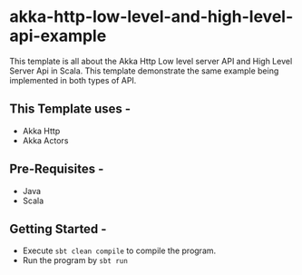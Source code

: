 # akka-http-low-level-and-high-level-api-example
This template is all about the Akka Http Low level server API and High Level Server Api in Scala. This template demonstrate the same example being implemented in both types of API.

## This Template uses - 
- Akka Http
- Akka Actors

## Pre-Requisites -
- Java
- Scala

## Getting Started - 
- Execute `sbt clean compile` to compile the program.
- Run the program by `sbt run`
